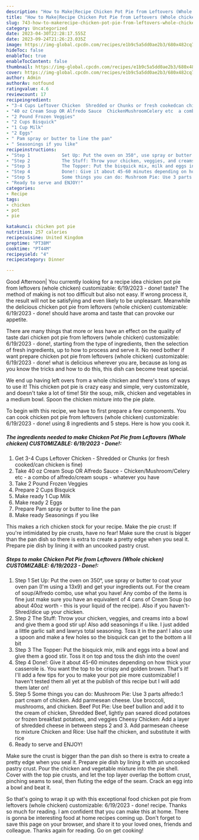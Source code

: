 ```yaml
---
description: "How to Make|Recipe Chicken Pot Pie from Leftovers (Whole chicken) CUSTOMIZABLE: 6/19/2023 - Done! {That is Delicious"
title: "How to Make|Recipe Chicken Pot Pie from Leftovers (Whole chicken) CUSTOMIZABLE: 6/19/2023 - Done! {That is Delicious"
slug: 743-how-to-makerecipe-chicken-pot-pie-from-leftovers-whole-chicken-customizable-6-19-2023-done-that-is-delicious
category: Uncategorized
date: 2023-04-30T22:28:17.555Z
date: 2023-09-24T21:26:23.035Z
image: https://img-global.cpcdn.com/recipes/e1b9c5a5dd0ae2b3/680x482cq70/chicken-pot-pie-from-leftovers-whole-chicken-customizable-6192023-done-recipe-main-photo.jpg
hideToc: false
enableToc: true
enableTocContent: false
thumbnail: https://img-global.cpcdn.com/recipes/e1b9c5a5dd0ae2b3/680x482cq70/chicken-pot-pie-from-leftovers-whole-chicken-customizable-6192023-done-recipe-main-photo.jpg
cover: https://img-global.cpcdn.com/recipes/e1b9c5a5dd0ae2b3/680x482cq70/chicken-pot-pie-from-leftovers-whole-chicken-customizable-6192023-done-recipe-main-photo.jpg
author: Admin
authorAv: notfound
ratingvalue: 4.6
reviewcount: 17
recipeingredient:
- "3-4 Cups Leftover Chicken  Shredded or Chunks or fresh cookedcan chicken is fine"
- "40 oz Cream Soup OR Alfredo Sauce  ChickenMushroomCelery etc  a combo of alfredocream soups  whatever you have"
- "2 Pound Frozen Veggies"
- "2 Cups Bisquick"
- "1 Cup Milk"
- "2 Eggs"
- " Pam spray or butter to line the pan"
- " Seasonings if you like"
recipeinstructions:
- "Step 1            Set Up: Put the oven on 350°, use spray or butter to coat your oven pan (I&#39;m using a 13x9) and get your ingredients out. For the cream of soup/Alfredo combo, use what you have! Any combo of the items is fine just make sure you have an equivalent of 4 cans of Cream Soup (so about 40oz worth - this is your liquid of the recipe). Also if you haven&#39;t- Shred/dice up your chicken."
- "Step 2            The Stuff: Throw your chicken, veggies, and creams into a bowl and give them a good stir up! Also add seasonings if u like. I just added a little garlic salt and lawrys total seasoning. Toss it in the pan! I also use a spoon and make a few holes so the bisquick can get to the bottom a lil bit"
- "Step 3            The Topper: Put the bisquick mix, milk and eggs into a bowl and give them a good stir. Toss it on top and toss the dish into the oven!"
- "Step 4            Done!: Give it about 45-60 minutes depending on how thick your casserole is. You want the top to be crispy and golden brown. That&#39;s it! I&#39;ll add a few tips for you to make your pot pie more customizable! I haven&#39;t tested them all yet at the publish of this recipe but I will add them later on!"
- "Step 5            Some things you can do: Mushroom Pie: Use 3 parts alfredo:1 part cream of chicken. Add parmesean cheese. Use broccoli, mushrooms, and chicken.  Beef Pot Pie: Use beef bullion and add it to the cream of chicken, Shredded Beef, lightly pan seared diced potatoes or frozen breakfast potatoes, and veggies  Cheesy Chicken: Add a layer of shredded cheese in between steps 2 and 3. Add parmesean cheese to mixture  Chicken and Rice: Use half the chicken, and substitute it with rice"
- "Ready to serve and ENJOY!"
categories:
- Recipe
tags:
- chicken
- pot
- pie

katakunci: chicken pot pie 
nutrition: 257 calories
recipecuisine: United Kingdom
preptime: "PT38M"
cooktime: "PT44M"
recipeyield: "4"
recipecategory: Dinner

---
```



Good Afternoon| You currently looking for a recipe idea chicken pot pie from leftovers (whole chicken) customizable: 6/19/2023 - done! taste? The method of making is not too difficult but also not easy. If wrong process it, the result will not be satisfying and even likely to be unpleasant. Meanwhile the delicious chicken pot pie from leftovers (whole chicken) customizable: 6/19/2023 - done! should have aroma and taste that can provoke our appetite.






There are many things that more or less have an effect on the quality of taste dari chicken pot pie from leftovers (whole chicken) customizable: 6/19/2023 - done!, starting from the type of ingredients, then the selection of fresh ingredients, up to how to process and serve it. No need bother if want prepare chicken pot pie from leftovers (whole chicken) customizable: 6/19/2023 - done! what is delicious wherever you are, because as long as you know the tricks and how to do this, this dish can become treat special.


We end up having left overs from a whole chicken and there&#39;s tons of ways to use it! This chicken pot pie is crazy easy and simple, very customizable, and doesn&#39;t take a lot of time! Stir the soup, milk, chicken and vegetables in a medium bowl. Spoon the chicken mixture into the pie plate.


To begin with this recipe, we have to first prepare a few components. You can cook chicken pot pie from leftovers (whole chicken) customizable: 6/19/2023 - done! using 8 ingredients and 5 steps. Here is how you cook it.

<!--inarticleads1-->

##### The ingredients needed to make Chicken Pot Pie from Leftovers (Whole chicken) CUSTOMIZABLE: 6/19/2023 - Done!:

1. Get 3-4 Cups Leftover Chicken - Shredded or Chunks (or fresh cooked/can chicken is fine)
1. Take 40 oz Cream Soup OR Alfredo Sauce - Chicken/Mushroom/Celery etc - a combo of alfredo/cream soups - whatever you have
1. Take 2 Pound Frozen Veggies
1. Prepare 2 Cups Bisquick
1. Make ready 1 Cup Milk
1. Make ready 2 Eggs
1. Prepare  Pam spray or butter to line the pan
1. Make ready  Seasonings if you like


This makes a rich chicken stock for your recipe. Make the pie crust: If you&#39;re intimidated by pie crusts, have no fear! Make sure the crust is bigger than the pan dish so there is extra to create a pretty edge when you seal it. Prepare pie dish by lining it with an uncooked pastry crust. 

<!--inarticleads2-->

##### Steps to make Chicken Pot Pie from Leftovers (Whole chicken) CUSTOMIZABLE: 6/19/2023 - Done!:

1. Step 1            Set Up: Put the oven on 350°, use spray or butter to coat your oven pan (I&#39;m using a 13x9) and get your ingredients out. For the cream of soup/Alfredo combo, use what you have! Any combo of the items is fine just make sure you have an equivalent of 4 cans of Cream Soup (so about 40oz worth - this is your liquid of the recipe). Also if you haven&#39;t- Shred/dice up your chicken.
1. Step 2            The Stuff: Throw your chicken, veggies, and creams into a bowl and give them a good stir up! Also add seasonings if u like. I just added a little garlic salt and lawrys total seasoning. Toss it in the pan! I also use a spoon and make a few holes so the bisquick can get to the bottom a lil bit
1. Step 3            The Topper: Put the bisquick mix, milk and eggs into a bowl and give them a good stir. Toss it on top and toss the dish into the oven!
1. Step 4            Done!: Give it about 45-60 minutes depending on how thick your casserole is. You want the top to be crispy and golden brown. That&#39;s it! I&#39;ll add a few tips for you to make your pot pie more customizable! I haven&#39;t tested them all yet at the publish of this recipe but I will add them later on!
1. Step 5            Some things you can do: Mushroom Pie: Use 3 parts alfredo:1 part cream of chicken. Add parmesean cheese. Use broccoli, mushrooms, and chicken.  Beef Pot Pie: Use beef bullion and add it to the cream of chicken, Shredded Beef, lightly pan seared diced potatoes or frozen breakfast potatoes, and veggies  Cheesy Chicken: Add a layer of shredded cheese in between steps 2 and 3. Add parmesean cheese to mixture  Chicken and Rice: Use half the chicken, and substitute it with rice
1. Ready to serve and ENJOY!

Make sure the crust is bigger than the pan dish so there is extra to create a pretty edge when you seal it. Prepare pie dish by lining it with an uncooked pastry crust. Pour the chicken and vegetable mixture into the pie shell. Cover with the top pie crusts, and let the top layer overlap the bottom crust, pinching seams to seal, then fluting the edge of the seam. Crack an egg into a bowl and beat it. 

So that's going to wrap it up with this exceptional food chicken pot pie from leftovers (whole chicken) customizable: 6/19/2023 - done! recipe. Thanks so much for reading. I am confident that you can make this at home. There is gonna be interesting food at home recipes coming up. Don't forget to save this page on your browser, and share it to your loved ones, friends and colleague. Thanks again for reading. Go on get cooking!
